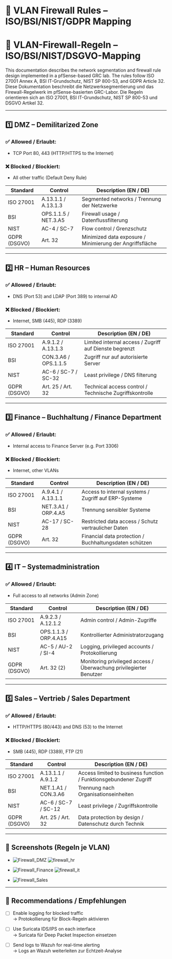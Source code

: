 

# 🔐 VLAN Firewall Rules – ISO/BSI/NIST/GDPR Mapping  
# 🔐 VLAN-Firewall-Regeln – ISO/BSI/NIST/DSGVO-Mapping

This documentation describes the network segmentation and firewall rule design implemented in a pfSense-based GRC lab. The rules follow ISO 27001 Annex A, BSI IT-Grundschutz, NIST SP 800-53, and GDPR Article 32.  
Diese Dokumentation beschreibt die Netzwerksegmentierung und das Firewall-Regelwerk im pfSense-basierten GRC-Labor. Die Regeln orientieren sich an ISO 27001, BSI IT-Grundschutz, NIST SP 800-53 und DSGVO Artikel 32.

---

## 1️⃣ DMZ – Demilitarized Zone

### ✅ Allowed / Erlaubt:
- TCP Port 80, 443 (HTTP/HTTPS to the Internet)

### ❌ Blocked / Blockiert:
- All other traffic (Default Deny Rule)

| Standard       | Control                                | Description (EN / DE)                                  |
|----------------|-----------------------------------------|--------------------------------------------------------|
| ISO 27001      | A.13.1.1 / A.13.1.3                     | Segmented networks / Trennung der Netzwerke            |
| BSI            | OPS.1.1.5 / NET.3.A5                    | Firewall usage / Datenflussfilterung                   |
| NIST           | AC-4 / SC-7                             | Flow control / Grenzschutz                             |
| GDPR (DSGVO)   | Art. 32                                 | Minimized data exposure / Minimierung der Angriffsfläche |

---

## 2️⃣ HR – Human Resources

### ✅ Allowed / Erlaubt:
- DNS (Port 53) and LDAP (Port 389) to internal AD

### ❌ Blocked / Blockiert:
- Internet, SMB (445), RDP (3389)

| Standard       | Control                                | Description (EN / DE)                                  |
|----------------|-----------------------------------------|--------------------------------------------------------|
| ISO 27001      | A.9.1.2 / A.13.1.3                     | Limited internal access / Zugriff auf Dienste begrenzt |
| BSI            | CON.3.A6 / OPS.1.1.5                   | Zugriff nur auf autorisierte Server                    |
| NIST           | AC-6 / SC-7 / SC-32                    | Least privilege / DNS filterung                        |
| GDPR (DSGVO)   | Art. 25 / Art. 32                      | Technical access control / Technische Zugriffskontrolle |

---

## 3️⃣ Finance – Buchhaltung / Finance Department

### ✅ Allowed / Erlaubt:
- Internal access to Finance Server (e.g. Port 3306)

### ❌ Blocked / Blockiert:
- Internet, other VLANs

| Standard       | Control                                | Description (EN / DE)                                  |
|----------------|-----------------------------------------|--------------------------------------------------------|
| ISO 27001      | A.9.4.1 / A.13.1.1                     | Access to internal systems / Zugriff auf ERP-Systeme   |
| BSI            | NET.3.A1 / ORP.4.A5                    | Trennung sensibler Systeme                             |
| NIST           | AC-17 / SC-28                          | Restricted data access / Schutz vertraulicher Daten    |
| GDPR (DSGVO)   | Art. 32                                | Financial data protection / Buchhaltungsdaten schützen |

---

## 4️⃣ IT – Systemadministration

### ✅ Allowed / Erlaubt:
- Full access to all networks (Admin Zone)

| Standard       | Control                                | Description (EN / DE)                                  |
|----------------|-----------------------------------------|--------------------------------------------------------|
| ISO 27001      | A.9.2.3 / A.12.1.2                     | Admin control / Admin-Zugriffe                         |
| BSI            | OPS.1.1.3 / ORP.4.A15                  | Kontrollierter Administratorzugang                     |
| NIST           | AC-5 / AU-2 / SI-4                     | Logging, privileged accounts / Protokollierung         |
| GDPR (DSGVO)   | Art. 32 (2)                            | Monitoring privileged access / Überwachung privilegierter Benutzer |

---

## 5️⃣ Sales – Vertrieb / Sales Department

### ✅ Allowed / Erlaubt:
- HTTP/HTTPS (80/443) and DNS (53) to the Internet

### ❌ Blocked / Blockiert:
- SMB (445), RDP (3389), FTP (21)

| Standard       | Control                                | Description (EN / DE)                                  |
|----------------|-----------------------------------------|--------------------------------------------------------|
| ISO 27001      | A.13.1.1 / A.9.1.2                     | Access limited to business function / Funktionsgebundener Zugriff |
| BSI            | NET.1.A1 / CON.3.A6                    | Trennung nach Organisationseinheiten                   |
| NIST           | AC-6 / SC-7 / SC-12                    | Least privilege / Zugriffskontrolle                    |
| GDPR (DSGVO)   | Art. 25 / Art. 32                      | Data protection by design / Datenschutz durch Technik  |

---

## 📸 Screenshots (Regeln je VLAN)

- ![Firewall_DMZ](../screenshots/firewall_dmz.png)
![firewall_hr](https://github.com/user-attachments/assets/ba88ee1f-8364-4f74-8c79-8c332ed4ba58)

- ![Firewall_Finance](../screenshots/firewall_finance.png)
![firewall_it](https://github.com/user-attachments/assets/77686b8e-e567-4923-a63a-637a40d2f0f8)

- ![Firewall_Sales](../screenshots/firewall_sales.png)

---

## 📌 Recommendations / Empfehlungen

- [ ] Enable logging for blocked traffic  
  → Protokollierung für Block-Regeln aktivieren
- [ ] Use Suricata IDS/IPS on each interface  
  → Suricata für Deep Packet Inspection einsetzen
- [ ] Send logs to Wazuh for real-time alerting  
  → Logs an Wazuh weiterleiten zur Echtzeit-Analyse

